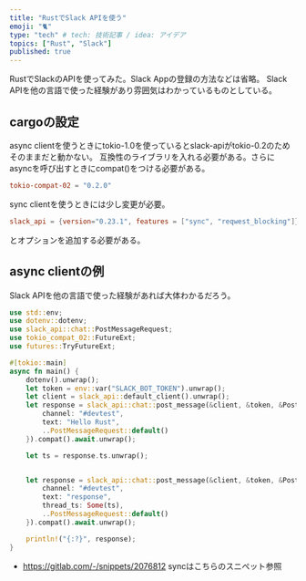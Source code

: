 ```yaml
---
title: "RustでSlack APIを使う"
emoji: "🐈"
type: "tech" # tech: 技術記事 / idea: アイデア
topics: ["Rust", "Slack"]
published: true
---
```


RustでSlackのAPIを使ってみた。Slack Appの登録の方法などは省略。
Slack APIを他の言語で使った経験があり雰囲気はわかっているものとしている。

## cargoの設定

async clientを使うときにtokio-1.0を使っているとslack-apiがtokio-0.2のためそのままだと動かない。
互換性のライブラリを入れる必要がある。さらにasyncを呼び出すときにcompat()をつける必要がある。

```Cargo.toml
tokio-compat-02 = "0.2.0"
```

sync clientを使うときには少し変更が必要。

```Cargo.toml
slack_api = {version="0.23.1", features = ["sync", "reqwest_blocking"]}
```

とオプションを追加する必要がある。

## async clientの例

Slack APIを他の言語で使った経験があれば大体わかるだろう。

```rs
use std::env;
use dotenv::dotenv;
use slack_api::chat::PostMessageRequest;
use tokio_compat_02::FutureExt;
use futures::TryFutureExt;

#[tokio::main]
async fn main() {
    dotenv().unwrap();
    let token = env::var("SLACK_BOT_TOKEN").unwrap();
    let client = slack_api::default_client().unwrap();
    let response = slack_api::chat::post_message(&client, &token, &PostMessageRequest {
        channel: "#devtest",
        text: "Hello Rust",
        ..PostMessageRequest::default()
    }).compat().await.unwrap();

    let ts = response.ts.unwrap();


    let response = slack_api::chat::post_message(&client, &token, &PostMessageRequest {
        channel: "#devtest",
        text: "response",
        thread_ts: Some(ts),
        ..PostMessageRequest::default()
    }).compat().await.unwrap();

    println!("{:?}", response);
}
```

- <https://gitlab.com/-/snippets/2076812> syncはこちらのスニペット参照